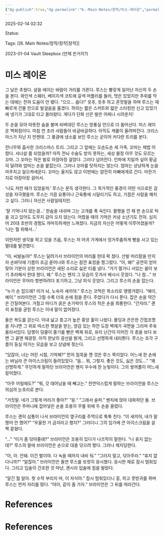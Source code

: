 ```yaml
---
{"dg-publish":true,"dg-permalink":"6.-Main-Notes/창작/미스-레이온","permalink":"/6.-Main-Notes/창작/미스-레이온/"}
---
```


2025-02-14 02:32

Status: 

Tags: [[6. Main Notes/창작/창작\|창작]] 

2023-01-04 Vault Sleepbox (언제 쓴거지?)
# 미스 레이온
그 날은 추웠다. 살을 에이는 바람이 거리를 가른다. 루스는 빨갛게 일어난 자신의 두 손을 본다. 와인색 스웨터, 베이지색 코트에 갈색 머플러를 둘러, 멋은 있었지만 추위를 막는 데에는 전혀 도움이 안 됐다.
“으으… 춥다!”
읏추, 읏추 하고 혼잣말을 하며 루스는 재빠르게 건물 안으로 발걸음을 옮겼다. 하의는 짧은 스커트와 얇은 스타킹만 신고 있었기에 냉기가 그대로 타고 올라왔다. 게다가 단화 신은 발은 어찌나 시려운지!

두 손을 모아 따뜻한 숨을 불며 비벼대던 루스는 방풍실 안으로 더 들어선다. 미스 레이온 백화점이다. 마침 연 초라 사람들이 바글바글하다. 아직도 캐롤이 울려퍼진다. 크리스마스가 지난 지 언젠데. 그 풍광에 냉소를 보인 루스는 곧이어 커다란 트리를 본다.

전나무와 흡사한 크리스마스 트리. 그리고 그 앞에는 오손도손 세 가족. 꼬마는 제법 어렸다. 서너살 쯤 되었을까? 아직 전뇌 수술도 받지 못하는, 세상 물정 아무 것도 모르는 꼬마. 그 꼬마는 작은 발로 아장아장 걸었다. 그러다 넘어진다. 인파에 치일까 싶어 황급히 달려와 엄마는 손을 붙잡는다. 그러나 꼬마를 탓하지는 않는다. 엄마는 상냥하게 눈을 마주치고 일으켜세운다. 꼬마는 울지도 않고 이번에는 얌전히 아빠에게로 간다. 마찬가지로 아장아장 걸어서.

‘나도 저런 때가 있었을까.’
루스는 문득 생각한다. 그 목가적인 풍경이 어떤 식으로든 감성을 자극했을까. 루스는 가끔 요통이나 근육통에 시달리기도 하고, 가끔은 사람을 해치고 싶다. 그러니 자신은 사람일테지만.

‘잘 기억나지 않는걸…’
한숨을 내쉬며 그는 고개를 푹 숙인다. 팔짱을 낀 채 한 손으로 턱을 괴고 있어도 도무지 감이 오지 않는다. 어렸을 때의 기억은 커녕 소년기도 전혀. 심지어 20대 초반의 경험도 까마득하게만 느껴졌다. 지금의 자신은 어떻게 이루어졌을까?
‘나는 뭘 위해서…’

이런저런 생각을 하고 있을 즈음, 루스는 저 어귀 가게에서 엉거주춤하게 빵을 사고 있는 멀대를 발견했다.

“야, 씨발놈아!”
루스는 달려가서 브라이언의 머리를 한대 팍 쳤다. 산발 머리칼을 만지자 손바닥에 기름이 조금 묻어나와 루스는 잠깐 표정을 찡그렸다.
“아, 왜!”
공연히 얻어맞아 기분이 상한 브라이언은 새된 소리로 싫은 티를 냈다.
“거기 멀거니 서있는 꼴이 보기 초라해서 한대 쳤다, 왜.”
루스는 왠지 그 모습이 웃겨서 배시시 웃었다.
“나 참…”
브라이언은 무어라 항변하려다 포기하고, 그냥 피식 웃었다. 그리고 루스의 손을 잡는다.

“누가 손 잡으래? 이거 놔, 노숙자 새끼야.”
루스는 코먹은 목소리로 앵앵거렸다.
“예이, 예이.”
브라이언은 그럴 수록 더욱 손에 힘을 준다. 주었다가 다시 푼다. 잡은 손을 약간은 간질여본다. 거칠고 마디가 굵은 손가락이 루스의 작은 손을 희롱한다.
“간지러.”
괜히 표정을 굳힌 루스는 이내 말이 없어졌다.

둘은 복도를 걷는다. 이내 넓고 층고가 높은 중앙 홀이 나왔다. 몰딩과 은은한 간접조명을 지나면 그 위로 따스한 햇살을 받는, 양감 있는 하얀 도장 벽체가 곡면을 그리며  주욱 올라서있다. 담쟁이 덩쿨이 줄기를 뻗은 벽체 위로, 유리 난간이 이어진 각 층을 보다 보면 그 끝엔 채광창. 아직 한낮의 광선을 밝게, 그리고 선명하게 내리쬔다. 루스는 조각 구름이 둥실 떠가는 모습을 보고 상념에 젖는다.

“있잖아, 너는 어린 시절, 기억해?”
먼저 침묵을 깬 것은 루스 쪽이었다. 어느새 한 손에는 바닐라 콘 아이스크림이 들려있었다.
“음… 뭐, 그렇지. 좋은 것도, 싫은 것도…”
“꽤 선명하게.”
무던하게 말하던 브라이언은 왠지 우수에 찬 눈빛이다. 그의 쌍꺼풀이 어느새 짙어졌다.

“아주 어릴때도?”
“뭐, 갓 태어났을 때 빼고는.”
천연덕스럽게 말하는 브라이언을 루스는 의심의 눈초리로 본다.

“거짓말. 네가 그렇게 머리가 좋아?”
“응.”
“그래서 슬퍼.”
벤치에 앉아 대화하던 둘. 브라이언은 주머니에 집어넣은 손을 조용히 무릎 위에 두 손을 올렸다.

루스는 괜히 심통이 나서 브라이언의 옆구리를 주먹으로 툭툭 친다.
“이 새끼야, 내가 말 했어 안 했어?”
“우울한 거 금지라고 했지?”
그러더니 그의 입가에 콘 아이스크림을 살짝 묻혔다.

“…”
“이거 좀 닦아줄래?”
브라이언은 조용히 있다가 나즈막히 말한다.
“나 휴지 없는데?”
루스의 말에 브라이언은 손으로 대충 닦으려 했다. 그러나 제지당한다.

“아, 아. 안돼. 이건 벌이야. 다 녹을 때까지 내비 둬.”
“그러지 말고, 닦아주라.”
“휴지 없다니까?”
“알잖아.”
브라이언은 돌연 루스를 또렷히 응시했다. 응시한 채로 잠시 멈춰있다.
그리고 입술이 건조한 것 마냥, 괜시리 입술에 침을 발랐다.

“알긴 뭘 알아. 헛 수작 부리지 마, 이 자식아.”
잠시 멈춰있더니 흥, 하고 콧방귀를 뀌며 루스는 먼저 자리를 떴다.
“야아, 같이 좀 가자.”
브라이언은 그 뒤를 따라간다.

# References

# References
